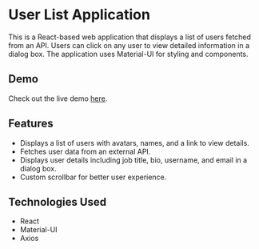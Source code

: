 # User List Application

This is a React-based web application that displays a list of users fetched from an API. Users can click on any user to view detailed information in a dialog box. The application uses Material-UI for styling and components.

## Demo

Check out the live demo [here](https://userinfoviewer.netlify.app).

## Features

- Displays a list of users with avatars, names, and a link to view details.
- Fetches user data from an external API.
- Displays user details including job title, bio, username, and email in a dialog box.
- Custom scrollbar for better user experience.

## Technologies Used

- React
- Material-UI
- Axios
